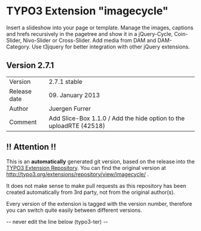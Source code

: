 # TYPO3 Extension "imagecycle"
Insert a slideshow into your page or template. Manage the images, captions and hrefs recursively in the pagetree and show it in a jQuery-Cycle, Coin-Slider, Nivo-Slider or Cross-Slider. Add media from DAM and DAM-Category. Use t3jquery for better integration with other jQuery extensions.

## Version 2.7.1




<table>
	<tr><td>Version</td><td>2.7.1 stable</td></tr>
	<tr><td>Release date</td><td>09. January 2013</td></tr>
	<tr><td>Author</td><td>Juergen Furrer</td></tr>
	<tr><td>Comment</td><td>Add Slice-Box 1.1.0 / Add the hide option to the uploadRTE (42518)</td></tr>
</table>

## !! Attention !!
This is an **automatically** generated git version, based on the release into the [TYPO3 Extension Repository](http://www.typo3.org/extensions/).
You can find the original version at http://typo3.org/extensions/repository/view/imagecycle/ .

It does not make sense to make pull requests as this repository has been created automatically from 3rd party, not from the original author(s).

Every version of the extension is tagged with the version number, therefore you can switch quite easily between different versions.


-- never edit the line below (typo3-ter) --